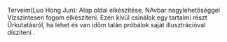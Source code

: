 Terveim(Luo Hong Jun): Alap oldal elkészítése, NAvbar nagylehetőséggel Vízszintesen fogom elkészíteni. Ezen kívül csinálok egy tartalmi részt Űrkutatásról, ha lehet és van időm talán próbálok saját illusztrációval dísziteni .